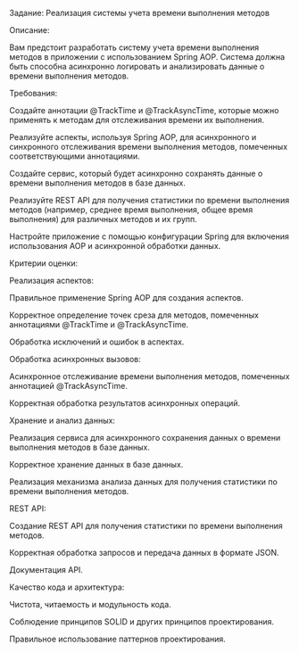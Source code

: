 

Задание: Реализация системы учета времени выполнения методов

Описание:

Вам предстоит разработать систему учета времени выполнения методов в приложении с использованием Spring AOP. Система должна быть способна асинхронно логировать и анализировать данные о времени выполнения методов.

Требования:

Создайте аннотации @TrackTime и @TrackAsyncTime, которые можно применять к методам для отслеживания времени их выполнения.

Реализуйте аспекты, используя Spring AOP, для асинхронного и синхронного отслеживания времени выполнения методов, помеченных соответствующими аннотациями.

Создайте сервис, который будет асинхронно сохранять данные о времени выполнения методов в базе данных.

Реализуйте REST API для получения статистики по времени выполнения методов 
(например, среднее время выполнения, общее время выполнения) для различных методов и их групп.

Настройте приложение с помощью конфигурации Spring для включения использования AOP и асинхронной обработки данных.

Критерии оценки:

Реализация аспектов:

Правильное применение Spring AOP для создания аспектов.

Корректное определение точек среза для методов, помеченных аннотациями @TrackTime и @TrackAsyncTime.

Обработка исключений и ошибок в аспектах.

Обработка асинхронных вызовов:

Асинхронное отслеживание времени выполнения методов, помеченных аннотацией @TrackAsyncTime.

Корректная обработка результатов асинхронных операций.

Хранение и анализ данных:

Реализация сервиса для асинхронного сохранения данных о времени выполнения методов в базе данных.

Корректное хранение данных в базе данных.

Реализация механизма анализа данных для получения статистики по времени выполнения методов.

REST API:

Создание REST API для получения статистики по времени выполнения методов.

Корректная обработка запросов и передача данных в формате JSON.

Документация API.

Качество кода и архитектура:

Чистота, читаемость и модульность кода.

Соблюдение принципов SOLID и других принципов проектирования.

Правильное использование паттернов проектирования.